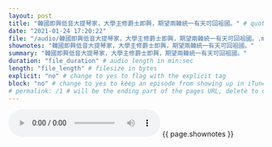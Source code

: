 ```yaml
---
layout: post
title: "韓國即興低音大提琴家，大學主修爵士即興，期望兩韓統一有天可回祖國。" # quotes allow forbidden characters like the colon
date: "2021-01-24 17:20:22"
file: "/audio/韓國即興低音大提琴家，大學主修爵士即興，期望兩韓統一有天可回祖國。.mp3"
shownotes: "韓國即興低音大提琴家，大學主修爵士即興，期望兩韓統一有天可回祖國。"
summary: "韓國即興低音大提琴家，大學主修爵士即興，期望兩韓統一有天可回祖國。"
duration: "file_duration" # audio length in min:sec
length: "file_length" # filesize in bytes
explicit: "no" # change to yes to flag with the explicit tag
block: "no" # change to yes to keep an episode from showing up in iTunes
# permalink: /1 # will be the ending part of the pages URL, delete to default to the title
---
```


<audio controls>
<source src="{{site.url}}{{site.baseurl}}{{ page.file }}" type="audio/x-mp3">
Your browser does not support the audio element.
</audio>
{{ page.shownotes }}
